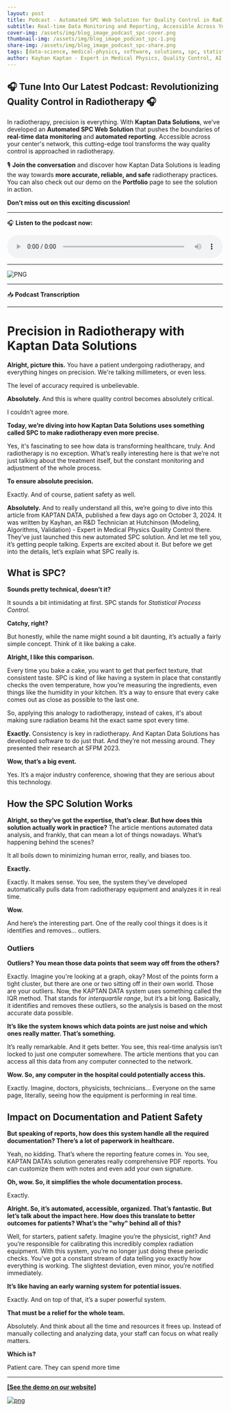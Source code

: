 ```yaml
---
layout: post
title: Podcast - Automated SPC Web Solution for Quality Control in Radiotherapy
subtitle: Real-time Data Monitoring and Reporting, Accessible Across Your Center’s Network with a Demo Available on Our Portfolio
cover-img: /assets/img/blog_image_podcast_spc-cover.png
thumbnail-img: /assets/img/blog_image_podcast_spc-1.png
share-img: /assets/img/blog_image_podcast_spc-share.png
tags: [data-science, medical-physics, software, solutions, spc, statistical process control, Automated SPC]
author: Kayhan Kaptan - Expert in Medical Physics, Quality Control, AI and Digital Transformation
---
```


## 🎧 Tune Into Our Latest Podcast: Revolutionizing Quality Control in Radiotherapy 🎧

In radiotherapy, precision is everything. With **Kaptan Data Solutions**, we’ve developed an **Automated SPC Web Solution** that pushes the boundaries of **real-time data monitoring** and **automated reporting**. Accessible across your center's network, this cutting-edge tool transforms the way quality control is approached in radiotherapy.

🎙️ **Join the conversation** and discover how Kaptan Data Solutions is leading the way towards **more accurate, reliable, and safe** radiotherapy practices. You can also check out our demo on the **Portfolio** page to see the solution in action.

**Don’t miss out on this exciting discussion!**

---

🎧 **Listen to the podcast now:**

<audio controls style="width: 100%; max-width: 600px;">
  <source src="/podcast_kds/SPC WEB APP.wav" type="audio/wav">
  Your browser does not support the audio element.
</audio>

---

![PNG](/assets/img/blog_image_podcast_spc-share.png)

---

📥 **Podcast Transcription**

---

# Precision in Radiotherapy with Kaptan Data Solutions

**Alright, picture this.** You have a patient undergoing radiotherapy, and everything hinges on precision. We're talking millimeters, or even less.

The level of accuracy required is unbelievable.

**Absolutely.** And this is where quality control becomes absolutely critical.

I couldn’t agree more.

**Today, we’re diving into how Kaptan Data Solutions uses something called SPC to make radiotherapy even more precise.**

Yes, it's fascinating to see how data is transforming healthcare, truly. And radiotherapy is no exception. What’s really interesting here is that we’re not just talking about the treatment itself, but the constant monitoring and adjustment of the whole process.

**To ensure absolute precision.**

Exactly. And of course, patient safety as well.

**Absolutely.** And to really understand all this, we’re going to dive into this article from KAPTAN DATA, published a few days ago on October 3, 2024. It was written by Kayhan, an R&D Technician at Hutchinson (Modeling, Algorithms, Validation) - Expert in Medical Physics Quality Control there. They’ve just launched this new automated SPC solution. And let me tell you, it’s getting people talking. Experts are excited about it. But before we get into the details, let’s explain what SPC really is.

## What is SPC?

**Sounds pretty technical, doesn’t it?**

It sounds a bit intimidating at first. SPC stands for *Statistical Process Control*.

**Catchy, right?**

But honestly, while the name might sound a bit daunting, it’s actually a fairly simple concept. Think of it like baking a cake.

**Alright, I like this comparison.**

Every time you bake a cake, you want to get that perfect texture, that consistent taste. SPC is kind of like having a system in place that constantly checks the oven temperature, how you’re measuring the ingredients, even things like the humidity in your kitchen. It’s a way to ensure that every cake comes out as close as possible to the last one.

So, applying this analogy to radiotherapy, instead of cakes, it's about making sure radiation beams hit the exact same spot every time.

**Exactly.** Consistency is key in radiotherapy. And Kaptan Data Solutions has developed software to do just that. And they’re not messing around. They presented their research at SFPM 2023.

**Wow, that’s a big event.**

Yes. It’s a major industry conference, showing that they are serious about this technology.

## How the SPC Solution Works

**Alright, so they’ve got the expertise, that’s clear. But how does this solution actually work in practice?** The article mentions automated data analysis, and frankly, that can mean a lot of things nowadays. What’s happening behind the scenes?

It all boils down to minimizing human error, really, and biases too.

**Exactly.**

Exactly. It makes sense. You see, the system they’ve developed automatically pulls data from radiotherapy equipment and analyzes it in real time.

**Wow.**

And here’s the interesting part. One of the really cool things it does is it identifies and removes… outliers.

### Outliers

**Outliers? You mean those data points that seem way off from the others?**

Exactly. Imagine you're looking at a graph, okay? Most of the points form a tight cluster, but there are one or two sitting off in their own world. Those are your outliers. Now, the KAPTAN DATA system uses something called the IQR method. That stands for *interquartile range*, but it’s a bit long. Basically, it identifies and removes these outliers, so the analysis is based on the most accurate data possible.

**It’s like the system knows which data points are just noise and which ones really matter. That’s something.**

It’s really remarkable. And it gets better. You see, this real-time analysis isn’t locked to just one computer somewhere. The article mentions that you can access all this data from any computer connected to the network.

**Wow. So, any computer in the hospital could potentially access this.**

Exactly. Imagine, doctors, physicists, technicians… Everyone on the same page, literally, seeing how the equipment is performing in real time.

## Impact on Documentation and Patient Safety

**But speaking of reports, how does this system handle all the required documentation? There’s a lot of paperwork in healthcare.**

Yeah, no kidding. That’s where the reporting feature comes in. You see, KAPTAN DATA’s solution generates really comprehensive PDF reports. You can customize them with notes and even add your own signature.

**Oh, wow. So, it simplifies the whole documentation process.**

Exactly.

**Alright. So, it’s automated, accessible, organized. That’s fantastic. But let’s talk about the impact here. How does this translate to better outcomes for patients? What’s the "why" behind all of this?**

Well, for starters, patient safety. Imagine you’re the physicist, right? And you’re responsible for calibrating this incredibly complex radiation equipment. With this system, you’re no longer just doing these periodic checks. You’ve got a constant stream of data telling you exactly how everything is working. The slightest deviation, even minor, you’re notified immediately.

**It’s like having an early warning system for potential issues.**

Exactly. And on top of that, it’s a super powerful system.

**That must be a relief for the whole team.**

Absolutely. And think about all the time and resources it frees up. Instead of manually collecting and analyzing data, your staff can focus on what really matters.

**Which is?**

Patient care. They can spend more time

---

**[[See the demo on our website]](https://kaptan-data.streamlit.app/spc_physique_medicale)** 

[![png](/assets/img/spc-logo.png)](https://kaptan-data.streamlit.app/spc_physique_medicale)